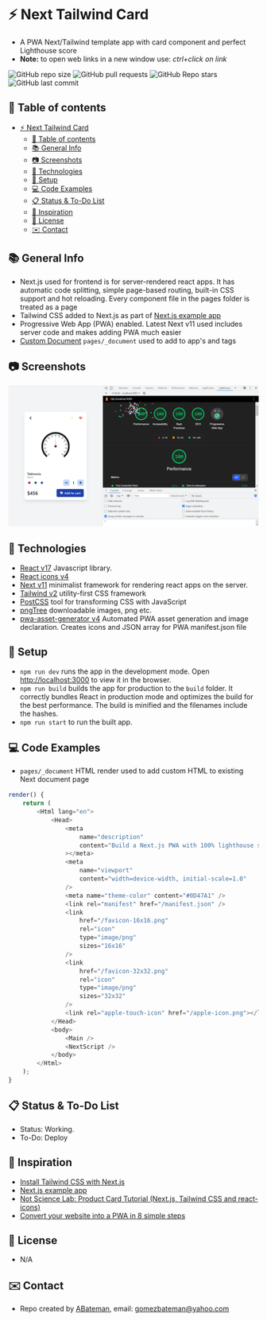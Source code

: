 # :zap: Next Tailwind Card

* A PWA Next/Tailwind template app with card component and perfect Lighthouse score
* **Note:** to open web links in a new window use: _ctrl+click on link_

![GitHub repo size](https://img.shields.io/github/repo-size/AndrewJBateman/next-tailwind-card?style=plastic)
![GitHub pull requests](https://img.shields.io/github/issues-pr/AndrewJBateman/next-tailwind-card?style=plastic)
![GitHub Repo stars](https://img.shields.io/github/stars/AndrewJBateman/next-tailwind-card?style=plastic)
![GitHub last commit](https://img.shields.io/github/last-commit/AndrewJBateman/next-tailwind-card?style=plastic)

## :page_facing_up: Table of contents

* [:zap: Next Tailwind Card](#zap-next-tailwind-card)
  * [:page_facing_up: Table of contents](#page_facing_up-table-of-contents)
  * [:books: General Info](#books-general-info)
  * [:camera: Screenshots](#camera-screenshots)
  * [:signal_strength: Technologies](#signal_strength-technologies)
  * [:floppy_disk: Setup](#floppy_disk-setup)
  * [:computer: Code Examples](#computer-code-examples)
  * [:clipboard: Status & To-Do List](#clipboard-status--to-do-list)
  * [:clap: Inspiration](#clap-inspiration)
  * [:file_folder: License](#file_folder-license)
  * [:envelope: Contact](#envelope-contact)

## :books: General Info

* Next.js used for frontend is for server-rendered react apps. It has automatic code splitting, simple page-based routing, built-in CSS support and hot reloading. Every component file in the pages folder is treated as a page
* Tailwind CSS added to Next.js as part of [Next.js example app](https://tailwindcss.com/docs/guides/nextjs)
* Progressive Web App (PWA) enabled. Latest Next v11 used includes server code and makes adding PWA much easier
* [Custom Document](https://nextjs.org/docs/advanced-features/custom-document) `pages/_document` used to add to app's <html> and <body> tags


## :camera: Screenshots

![Example screenshot](./imgs/card.png)

## :signal_strength: Technologies

* [React v17](https://reactjs.org/) Javascript library.
* [React icons v4](https://www.npmjs.com/package/react-icons)
* [Next v11](https://nextjs.org/) minimalist framework for rendering react apps on the server.
* [Tailwind v2](https://tailwindcss.com/) utility-first CSS framework
* [PostCSS](https://postcss.org/) tool for transforming CSS with JavaScript
* [pngTree](https://pngtree.com/) downloadable images, png etc.
* [pwa-asset-generator v4](https://www.npmjs.com/package/pwa-asset-generator) Automated PWA asset generation and image declaration. Creates icons and JSON array for PWA manifest.json file

## :floppy_disk: Setup

* `npm run dev` runs the app in the development mode. Open [http://localhost:3000](http://localhost:3000) to view it in the browser.
* `npm run build` builds the app for production to the `build` folder. It correctly bundles React in production mode and optimizes the build for the best performance. The build is minified and the filenames include the hashes.
* `npm run start` to run the built app.

## :computer: Code Examples

* `pages/_document` HTML render used to add custom HTML to existing Next document page

```javascript
render() {
	return (
		<Html lang="en">
			<Head>
				<meta
					name="description"
					content="Build a Next.js PWA with 100% lighthouse score"
				></meta>
				<meta
					name="viewport"
					content="width=device-width, initial-scale=1.0"
				/>
				<meta name="theme-color" content="#0D47A1" />
				<link rel="manifest" href="/manifest.json" />
				<link
					href="/favicon-16x16.png"
					rel="icon"
					type="image/png"
					sizes="16x16"
				/>
				<link
					href="/favicon-32x32.png"
					rel="icon"
					type="image/png"
					sizes="32x32"
				/>
				<link rel="apple-touch-icon" href="/apple-icon.png"></link>
			</Head>
			<body>
				<Main />
				<NextScript />
			</body>
		</Html>
	);
}
```

## :clipboard: Status & To-Do List

* Status: Working.
* To-Do: Deploy

## :clap: Inspiration

* [Install Tailwind CSS with Next.js](https://tailwindcss.com/docs/guides/nextjs)
* [Next.js example app](https://tailwindcss.com/docs/guides/nextjs)
* [Not Science Lab: Product Card Tutorial (Next.js, Tailwind CSS and react-icons)](https://www.youtube.com/watch?v=E11eRGweC3M)
* [Convert your website into a PWA in 8 simple steps](https://milindsoorya.site/blog/convert-your-website-into-a-pwa-in-8-simple-steps-next-js-pwa-series-part-2#step-6-edit-your-_documentjs-file)

## :file_folder: License

* N/A

## :envelope: Contact

* Repo created by [ABateman](https://github.com/AndrewJBateman), email: gomezbateman@yahoo.com